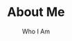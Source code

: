 ---
title: "About Me"
subtitle: "Who I Am"

about:
  images:
    - "/images/about/01.jpg"
    - "/images/about/02.jpg"
    - "/images/about/03.jpg"
    - "/images/about/10.jpg"
    - "/images/about/05.jpg"
    - "/images/about/06.jpg"
    - "/images/about/07.jpg"
    - "/images/about/08.jpg"
    - "/images/about/09.jpg"
    - "/images/about/04.jpg"
  
  title: "I am a technical guy, <em><strong>web</strong></em> and <em><strong>servers</strong></em>, with experience in solving problems and integrating diverse technologies. I have a practical, results-oriented approach and am always eager to learn and optimize existing solutions." 
  description: |
        What sets me apart is my diverse experience across various technologies, particularly in web hosting and DevOps. I've developed a strong ability to bridge the gap between development and operations, ensuring seamless deployment, scalability, and performance optimization. This blend of skills allows me to deliver robust solutions that align with both technical and business objectives



featuredBy:
  enable: true
  title: "Technology I work with"
  brands:
    - "/images/brands/01.svg"
    - "/images/brands/02.svg"
    - "/images/brands/03.svg"
    - "/images/brands/04.svg"
    - "/images/brands/05.svg"


services:
  enable: true
  title: "What I can do "
  subtitle: ""
  rotatingIcon : true
  serviceLists:
  - title: "Backend"
    active: true
    description: |
      In terms of backend development, I have experience working with technologies such as Python and Bash.

  - title: "Frontend"
    active: true
    description: |
      For front-end development, I primarily work with React, which I consider my main expertise. Additionally, I have experience with C#, but React has been the predominant framework in my projects, allowing me to build dynamic and responsive user interfaces effectively.

  - title: "Database"
    active: true
    description: |
      In terms of database management, I have hands-on experience working with MySQL, PL/SQL, and T-SQL. I am proficient in designing, optimizing, and querying databases to support efficient data storage and retrieval, ensuring seamless integration with applications.

  - title: "Server"
    active: true
    description: |
      I specialize in setting up and managing web servers, primarily using Ubuntu and Almalinux. I have strong expertise in deploying and maintaining SQL servers, ensuring their performance and reliability. Additionally, I work extensively with Docker to create and manage containers for databases, and I am proficient in deploying web applications using Node.js or Python, ensuring smooth integration and continuous delivery across multiple servers.

  - title: "UX/UI"
    active: false
    description: |
      I'm not an expert in this area, I understand the importance of creating intuitive and user-friendly interfaces and work closely with design teams to ensure a seamless user experience.


whatClientsSay:
  title: "What Clients Say"
  subtitle: "Reviews"
  reviewsItems:
  - name: Harry Thompson
    info: Web Developer
    review: "The Next.js theme is simply amazing! It provides a clean and modern design that perfectly fits my projects. The code is well-structured and easy to customize. I highly recommend it."

  - name: George Harrison
    info: UX Designer
    review: "As a UX designer, I appreciate the attention to detail in the Next.js theme. It offers a seamless user experience with its smooth animations and intuitive layout. It has definitely elevated the overall look and feel of my websites."

  - name: Michael Johnson
    info: Frontend Developer
    review: "I've used many Next.js themes before, but it stands out from the rest. It has a solid foundation, responsive design, and excellent performance. It saved me a lot of development time and allowed me to deliver high-quality websites to my clients."

  - name: Emily Brown
    info: Digital Marketer
    review: "It has been a game-changer for my marketing projects. Its SEO-friendly structure, fast loading times, and well-organized code have improved the overall performance of my websites. It's a reliable choice for anyone looking to boost their online presence."

  - name: David Wilson
    info: Freelancer
    review: "I'm impressed with the Next.js theme's versatility. It caters to a wide range of projects, from simple portfolios to complex web applications. The extensive documentation and helpful support team make it even better. It is my go-to choice for Next.js development."

      

---